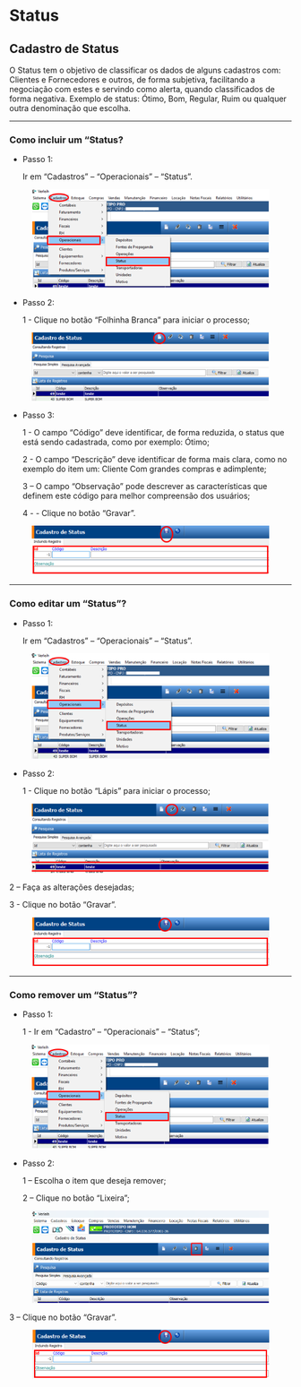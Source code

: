 # Status

## Cadastro de Status

O Status tem o objetivo de classificar os dados de alguns cadastros com: Clientes e Fornecedores e outros, de forma subjetiva, facilitando a negociação com estes e servindo como alerta, quando classificados de forma negativa. Exemplo de status: Ótimo, Bom, Regular, Ruim ou qualquer outra denominação que escolha.

***

### Como incluir um “Status?

*   Passo 1:

    Ir em “Cadastros” – “Operacionais” – “Status”.

<figure><img src="../../../.gitbook/assets/image (614).png" alt=""><figcaption></figcaption></figure>

*   Passo 2:

    1 - Clique no botão “Folhinha Branca” para iniciar o processo;

<figure><img src="../../../.gitbook/assets/image (615).png" alt=""><figcaption></figcaption></figure>

*   Passo 3:

    1 - O campo “Código” deve identificar, de forma reduzida, o status que está sendo cadastrada, como por exemplo: Ótimo;

    2 - O campo “Descrição” deve identificar de forma mais clara, como no exemplo do item um: Cliente Com grandes compras e adimplente;

    3 – O campo “Observação” pode descrever as características que definem este código para melhor compreensão dos usuários;

    4 - - Clique no botão “Gravar”.

<figure><img src="../../../.gitbook/assets/image (616).png" alt=""><figcaption></figcaption></figure>

***

### Como editar um “Status”?

*   Passo 1:

    Ir em “Cadastros” – “Operacionais” – “Status”.

<figure><img src="../../../.gitbook/assets/image (617).png" alt=""><figcaption></figcaption></figure>

*   Passo 2:

    1 - Clique no botão “Lápis” para iniciar o processo;

<figure><img src="../../../.gitbook/assets/image (618).png" alt=""><figcaption></figcaption></figure>

2 – Faça as alterações desejadas;

3 - Clique no botão “Gravar”.

<figure><img src="../../../.gitbook/assets/image (619).png" alt=""><figcaption></figcaption></figure>

***

### Como remover um “Status”?

*   Passo 1:

    1 - Ir em “Cadastro” – “Operacionais” – “Status”;

<figure><img src="../../../.gitbook/assets/image (620).png" alt=""><figcaption></figcaption></figure>

*   Passo 2:

    1 – Escolha o item que deseja remover;

    2 – Clique no botão “Lixeira”;

<figure><img src="../../../.gitbook/assets/image (621).png" alt=""><figcaption></figcaption></figure>

3 – Clique no botão “Gravar”.

<figure><img src="../../../.gitbook/assets/image (622).png" alt=""><figcaption></figcaption></figure>
